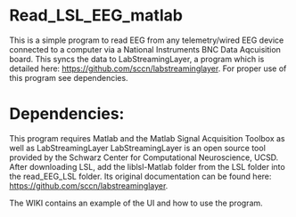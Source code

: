 # Read_LSL_EEG_matlab 

This is a simple program to read EEG from any telemetry/wired EEG device connected to a computer via a National Instruments BNC Data Aqcuisition board.
This syncs the data to LabStreamingLayer, a program which is detailed here: https://github.com/sccn/labstreaminglayer. For proper use of this program see dependencies.

# Dependencies:

This program requires Matlab and the Matlab Signal Acquisition Toolbox as well as LabStreamingLayer
LabStreamingLayer is an open source tool provided by the Schwarz Center for Computational Neuroscience, UCSD. After downloading LSL, add the liblsl-Matlab folder from the LSL folder into the read_EEG_LSL folder. 
Its original documentation can be found here: https://github.com/sccn/labstreaminglayer.

The WIKI contains an example of the UI and how to use the program.
